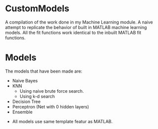 # CustomModels
A compilation of the work done in my Machine Learning module. A naive attempt to replicate the behavior of built in MATLAB machine learning models. All the fit functions work identical to the inbuilt MATLAB fit functions.

# Models
The models that have been made are:
+ Naive Bayes
+ KNN
  - Using naive brute force search.
  - Using k-d search
+ Decision Tree
+ Perceptron (Net with 0 hidden layers)
+ Ensemble
 - All models use same template featur as MATLAB.
